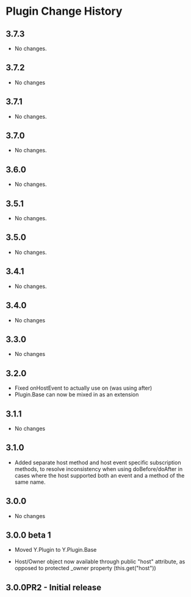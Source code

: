 Plugin Change History
=====================

3.7.3
-----

* No changes.

3.7.2
-----

* No changes

3.7.1
-----

* No changes.

3.7.0
-----

* No changes.

3.6.0
-----

  * No changes.

3.5.1
-----

  * No changes.

3.5.0
-----

  * No changes.

3.4.1
-----

  * No changes.

3.4.0
-----

  * No changes

3.3.0
-----

  * No changes

3.2.0
-----

  * Fixed onHostEvent to actually use on (was using after)
  * Plugin.Base can now be mixed in as an extension

3.1.1
-----

  * No changes

3.1.0
-----

  * Added separate host method and host event specific subscription methods,
    to resolve inconsistency when using doBefore/doAfter in cases where the 
    host supported both an event and a method of the same name. 

3.0.0
-----

  * No changes

3.0.0 beta 1
------------

  * Moved Y.Plugin to Y.Plugin.Base

  * Host/Owner object now available through public "host" attribute, 
    as opposed to protected _owner property (this.get("host"))

3.0.0PR2 - Initial release
--------------------------
